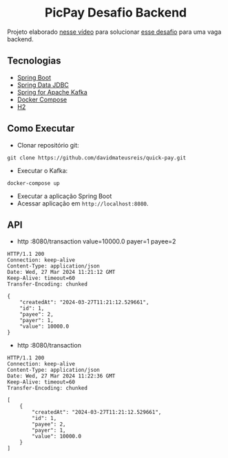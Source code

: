<h1 align="center">
  PicPay Desafio Backend
</h1>

Projeto elaborado [nesse vídeo](https://youtu.be/YcuscoiIN14) para solucionar [esse desafio](https://github.com/PicPay/picpay-desafio-backend) para uma vaga backend.

## Tecnologias
 
- [Spring Boot](https://spring.io/projects/spring-boot)
- [Spring Data JDBC](https://spring.io/projects/spring-data-jdbc)
- [Spring for Apache Kafka](https://spring.io/projects/spring-kafka)
- [Docker Compose](https://docs.docker.com/compose/)
- [H2](https://www.h2database.com/html/main.html)

## Como Executar

- Clonar repositório git:
```
git clone https://github.com/davidmateusreis/quick-pay.git
```
- Executar o Kafka:
```
docker-compose up
```
- Executar a aplicação Spring Boot
- Acessar aplicação em `http://localhost:8080`.

## API

- http :8080/transaction value=10000.0 payer=1 payee=2
```
HTTP/1.1 200
Connection: keep-alive
Content-Type: application/json
Date: Wed, 27 Mar 2024 11:21:12 GMT
Keep-Alive: timeout=60
Transfer-Encoding: chunked

{
    "createdAt": "2024-03-27T11:21:12.529661",
    "id": 1,
    "payee": 2,
    "payer": 1,
    "value": 10000.0
}
```

- http :8080/transaction
```
HTTP/1.1 200
Connection: keep-alive
Content-Type: application/json
Date: Wed, 27 Mar 2024 11:22:36 GMT
Keep-Alive: timeout=60
Transfer-Encoding: chunked

[
    {
        "createdAt": "2024-03-27T11:21:12.529661",
        "id": 1,
        "payee": 2,
        "payer": 1,
        "value": 10000.0
    }
]
```
